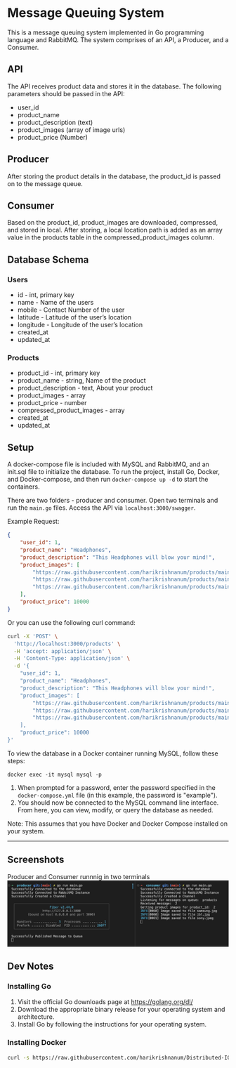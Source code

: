 # Message Queuing System

This is a message queuing system implemented in Go programming language and RabbitMQ. The system comprises of an API, a Producer, and a Consumer.

## API

The API receives product data and stores it in the database. The following parameters should be passed in the API:

- user_id 
- product_name
- product_description (text)
- product_images (array of image urls)
- product_price (Number)

## Producer

After storing the product details in the database, the product_id is passed on to the message queue.

## Consumer

Based on the product_id, product_images are downloaded, compressed, and stored in local. After storing, a local location path is added as an array value in the products table in the compressed_product_images column.

## Database Schema

### Users

- id - int, primary key
- name - Name of the users
- mobile - Contact Number of the user
- latitude - Latitude of the user’s location
- longitude - Longitude of the user’s location
- created_at
- updated_at

### Products

- product_id - int, primary key
- product_name - string, Name of the product
- product_description - text, About your product
- product_images - array
- product_price - number
- compressed_product_images - array
- created_at
- updated_at

## Setup

A docker-compose file is included with MySQL and RabbitMQ, and an init.sql file to initialize the database. To run the project, install Go, Docker, and Docker-compose, and then run `docker-compose up -d` to start the containers.

There are two folders - producer and consumer. Open two terminals and run the `main.go` files. Access the API via `localhost:3000/swagger`.

Example Request:

```json
{
    "user_id": 1,
    "product_name": "Headphones",
    "product_description": "This Headphones will blow your mind!",
    "product_images": [
        "https://raw.githubusercontent.com/harikrishnanum/products/main/samsung.jpg",
        "https://raw.githubusercontent.com/harikrishnanum/products/main/jbl.jpg",
        "https://raw.githubusercontent.com/harikrishnanum/products/main/sony.jpeg"
    ],
    "product_price": 10000
}
```

Or you can use the following curl command:

```bash
curl -X 'POST' \
  'http://localhost:3000/products' \
  -H 'accept: application/json' \
  -H 'Content-Type: application/json' \
  -d '{
    "user_id": 1,
    "product_name": "Headphones",
    "product_description": "This Headphones will blow your mind!",
    "product_images": [
        "https://raw.githubusercontent.com/harikrishnanum/products/main/samsung.jpg",
        "https://raw.githubusercontent.com/harikrishnanum/products/main/jbl.jpg",
        "https://raw.githubusercontent.com/harikrishnanum/products/main/sony.jpeg"
    ],
    "product_price": 10000
}'
```

To view the database in a Docker container running MySQL, follow these steps:

```
docker exec -it mysql mysql -p
```

1. When prompted for a password, enter the password specified in the `docker-compose.yml` file (in this example, the password is "example").
2. You should now be connected to the MySQL command line interface. From here, you can view, modify, or query the database as needed.

Note: This assumes that you have Docker and Docker Compose installed on your system.
<hr/>

## Screenshots
Producer and Consumer runnnig in two terminals
![Producer and Consumer](./images/pc.jpg "Producer and Consumer runnnig in two terminals")

## Dev Notes
### Installing Go
1. Visit the official Go downloads page at https://golang.org/dl/
2. Download the appropriate binary release for your operating system and architecture.
3. Install Go by following the instructions for your operating system.
### Installing Docker
```bash
curl -s https://raw.githubusercontent.com/harikrishnanum/Distributed-IOT-ML-Platform/main/bootstrap/install-docker.sh | bash
```